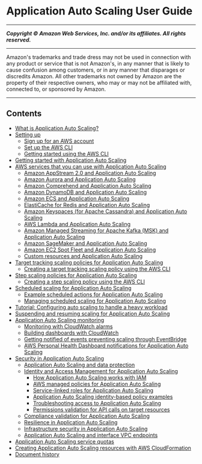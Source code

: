 # Application Auto Scaling User Guide

-----
*****Copyright &copy; Amazon Web Services, Inc. and/or its affiliates. All rights reserved.*****

-----
Amazon's trademarks and trade dress may not be used in 
     connection with any product or service that is not Amazon's, 
     in any manner that is likely to cause confusion among customers, 
     or in any manner that disparages or discredits Amazon. All other 
     trademarks not owned by Amazon are the property of their respective
     owners, who may or may not be affiliated with, connected to, or 
     sponsored by Amazon.

-----
## Contents
+ [What is Application Auto Scaling?](what-is-application-auto-scaling.md)
+ [Setting up](setting-up.md)
   + [Sign up for an AWS account](sign-up-for-aws.md)
   + [Set up the AWS CLI](setup-awscli.md)
   + [Getting started using the AWS CLI](get-started-exercise.md)
+ [Getting started with Application Auto Scaling](getting-started.md)
+ [AWS services that you can use with Application Auto Scaling](integrated-services-list.md)
   + [Amazon AppStream 2.0 and Application Auto Scaling](services-that-can-integrate-appstream.md)
   + [Amazon Aurora and Application Auto Scaling](services-that-can-integrate-aurora.md)
   + [Amazon Comprehend and Application Auto Scaling](services-that-can-integrate-comprehend.md)
   + [Amazon DynamoDB and Application Auto Scaling](services-that-can-integrate-dynamodb.md)
   + [Amazon ECS and Application Auto Scaling](services-that-can-integrate-ecs.md)
   + [ElastiCache for Redis and Application Auto Scaling](services-that-can-integrate-elasticache.md)
   + [Amazon Keyspaces (for Apache Cassandra) and Application Auto Scaling](services-that-can-integrate-keyspaces.md)
   + [AWS Lambda and Application Auto Scaling](services-that-can-integrate-lambda.md)
   + [Amazon Managed Streaming for Apache Kafka (MSK) and Application Auto Scaling](services-that-can-integrate-msk.md)
   + [Amazon SageMaker and Application Auto Scaling](services-that-can-integrate-sagemaker.md)
   + [Amazon EC2 Spot Fleet and Application Auto Scaling](services-that-can-integrate-ec2.md)
   + [Custom resources and Application Auto Scaling](services-that-can-integrate-custom.md)
+ [Target tracking scaling policies for Application Auto Scaling](application-auto-scaling-target-tracking.md)
   + [Creating a target tracking scaling policy using the AWS CLI](create-target-tracking-policy-cli.md)
+ [Step scaling policies for Application Auto Scaling](application-auto-scaling-step-scaling-policies.md)
   + [Creating a step scaling policy using the AWS CLI](create-step-scaling-policy-cli.md)
+ [Scheduled scaling for Application Auto Scaling](application-auto-scaling-scheduled-scaling.md)
   + [Example scheduled actions for Application Auto Scaling](examples-scheduled-actions.md)
   + [Managing scheduled scaling for Application Auto Scaling](scheduled-scaling-additional-cli-commands.md)
+ [Tutorial: Configuring auto scaling to handle a heavy workload](application-auto-scaling-tutorial.md)
+ [Suspending and resuming scaling for Application Auto Scaling](application-auto-scaling-suspend-resume-scaling.md)
+ [Application Auto Scaling monitoring](monitoring-overview.md)
   + [Monitoring with CloudWatch alarms](cloudwatch-alarm-notifications.md)
   + [Building dashboards with CloudWatch](monitoring-cloudwatch.md)
   + [Getting notified of events preventing scaling through EventBridge](monitoring-eventbridge.md)
   + [AWS Personal Health Dashboard notifications for Application Auto Scaling](monitoring-personal-health-dashboard.md)
+ [Security in Application Auto Scaling](security.md)
   + [Application Auto Scaling and data protection](application-auto-scaling-data-protection.md)
   + [Identity and Access Management for Application Auto Scaling](auth-and-access-control.md)
      + [How Application Auto Scaling works with IAM](security_iam_service-with-iam.md)
      + [AWS managed policies for Application Auto Scaling](security-iam-awsmanpol.md)
      + [Service-linked roles for Application Auto Scaling](application-auto-scaling-service-linked-roles.md)
      + [Application Auto Scaling identity-based policy examples](security_iam_id-based-policy-examples.md)
      + [Troubleshooting access to Application Auto Scaling](security_iam_troubleshoot.md)
      + [Permissions validation for API calls on target resources](security_iam_permission_validation.md)
   + [Compliance validation for Application Auto Scaling](application-auto-scaling-compliance.md)
   + [Resilience in Application Auto Scaling](disaster-recovery-resiliency.md)
   + [Infrastructure security in Application Auto Scaling](infrastructure-security.md)
   + [Application Auto Scaling and interface VPC endpoints](application-auto-scaling-vpc-endpoints.md)
+ [Application Auto Scaling service quotas](application-auto-scaling-limits.md)
+ [Creating Application Auto Scaling resources with AWS CloudFormation](creating-resources-with-cloudformation.md)
+ [Document history](doc-history.md)